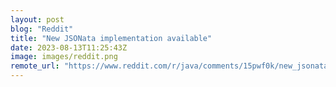 ```yaml
---
layout: post
blog: "Reddit"
title: "New JSONata implementation available"
date: 2023-08-13T11:25:43Z
image: images/reddit.png
remote_url: "https://www.reddit.com/r/java/comments/15pwf0k/new_jsonata_implementation_available/"
---
```


